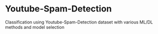 # Youtube-Spam-Detection
Classification using Youtube-Spam-Detection dataset with various ML/DL methods and model selection 

